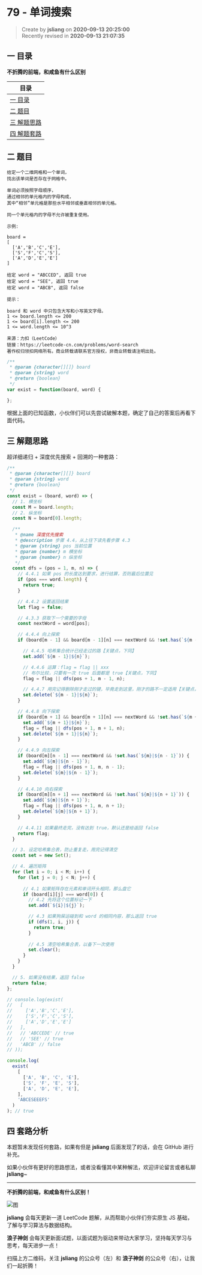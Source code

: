 79 - 单词搜索
===

> Create by **jsliang** on **2020-09-13 20:25:00**  
> Recently revised in **2020-09-13 21:07:35**

## 一 目录

**不折腾的前端，和咸鱼有什么区别**

| 目录 |
| --- |
| [一 目录](#chapter-one) |
| [二 题目](#chapter-two) |
| [三 解题思路](#chapter-three) |
| [四 解题套路](#chapter-four) |

## 二 题目



```
给定一个二维网格和一个单词，
找出该单词是否存在于网格中。

单词必须按照字母顺序，
通过相邻的单元格内的字母构成，
其中“相邻”单元格是那些水平相邻或垂直相邻的单元格。

同一个单元格内的字母不允许被重复使用。

示例:

board =
[
  ['A','B','C','E'],
  ['S','F','C','S'],
  ['A','D','E','E']
]

给定 word = "ABCCED", 返回 true
给定 word = "SEE", 返回 true
给定 word = "ABCB", 返回 false

提示：

board 和 word 中只包含大写和小写英文字母。
1 <= board.length <= 200
1 <= board[i].length <= 200
1 <= word.length <= 10^3

来源：力扣（LeetCode）
链接：https://leetcode-cn.com/problems/word-search
著作权归领扣网络所有。商业转载请联系官方授权，非商业转载请注明出处。
```

```js
/**
 * @param {character[][]} board
 * @param {string} word
 * @return {boolean}
 */
var exist = function(board, word) {

};
```

根据上面的已知函数，小伙伴们可以先尝试破解本题，确定了自己的答案后再看下面代码。

## 三 解题思路



超详细递归 + 深度优先搜索 + 回溯的一种套路：

```js
/**
 * @param {character[][]} board
 * @param {string} word
 * @return {boolean}
 */
const exist = (board, word) => {
  // 1. 横坐标
  const M = board.length;
  // 2. 纵坐标
  const N = board[0].length;

  /**
   * @name 深度优先搜索
   * @description 步骤 4.4，从上往下读先看步骤 4.3
   * @param {string} pos 当前位置
   * @param {number} m 横坐标
   * @param {number} n 纵坐标
   */
  const dfs = (pos = 1, m, n) => {
    // 4.4.1 如果 pos 的长度达到要求，进行结算，否则最后位置见
    if (pos === word.length) {
      return true;
    }

    // 4.4.2 设置返回结果
    let flag = false;

    // 4.3.3 获取下一个需要的字母
    const nextWord = word[pos];

    // 4.4.4 向上探索
    if (board[m - 1] && board[m - 1][n] === nextWord && !set.has(`${m - 1}|${n}`)) {

      // 4.4.5 哈希集合统计已经走过的路【关键点，下同】
      set.add(`${m - 1}|${n}`);

      // 4.4.6 运算：flag = flag || xxx
      // 布尔比较，只要有一次 true 后面都是 true【关键点，下同】
      flag = flag || dfs(pos + 1, m - 1, n);

      // 4.4.7 用完记得删除刚才走过的键，毕竟走到这里，刚才的路不一定适用【关键点，下同】
      set.delete(`${m - 1}|${n}`);
    }

    // 4.4.8 向下探索
    if (board[m + 1] && board[m + 1][n] === nextWord && !set.has(`${m + 1}|${n}`)) {
      set.add(`${m + 1}|${n}`);
      flag = flag || dfs(pos + 1, m + 1, n);
      set.delete(`${m + 1}|${n}`);
    }

    // 4.4.9 向左探索
    if (board[m][n - 1] === nextWord && !set.has(`${m}|${n - 1}`)) {
      set.add(`${m}|${n - 1}`);
      flag = flag || dfs(pos + 1, m, n - 1);
      set.delete(`${m}|${n - 1}`);
    }

    // 4.4.10 向右探索
    if (board[m][n + 1] === nextWord && !set.has(`${m}|${n + 1}`)) {
      set.add(`${m}|${n + 1}`);
      flag = flag || dfs(pos + 1, m, n + 1);
      set.delete(`${m}|${n + 1}`);
    }

    // 4.4.11 如果最终走完，没有达到 true，默认还是给返回 false
    return flag;
  }

  // 3. 设定哈希集合表，防止重复走，用完记得清空
  const set = new Set();

  // 4. 遍历矩阵
  for (let i = 0; i < M; i++) {
    for (let j = 0; j < N; j++) {
      
      // 4.1 如果矩阵存在元素和单词开头相同，那么盘它
      if (board[i][j] === word[0]) {
        // 4.2 先将这个位置标记一下
        set.add(`${i}|${j}`);

        // 4.3 如果狗屎运碰到和 word 的相同内容，那么返回 true
        if (dfs(1, i, j)) {
          return true;
        }
        
        // 4.5 清空哈希集合表，以备下一次使用
        set.clear();
      }
    }
  }

  // 5. 如果没有结果，返回 false
  return false;
};

// console.log(exist(
//   [
//     ['A','B','C','E'],
//     ['S','F','C','S'],
//     ['A','D','E','E']
//   ],
//   // 'ABCCEDE' // true
//   // 'SEE' // true
//   'ABCB' // false
// ));

console.log(
  exist(
    [
      ['A', 'B', 'C', 'E'],
      ['S', 'F', 'E', 'S'],
      ['A', 'D', 'E', 'E'],
    ],
    'ABCESEEEFS'
  )
); // true
```

## 四 套路分析



本题暂未发现任何套路，如果有但是 **jsliang** 后面发现了的话，会在 GitHub 进行补充。

如果小伙伴有更好的思路想法，或者没看懂其中某种解法，欢迎评论留言或者私聊 **jsliang**~

---

**不折腾的前端，和咸鱼有什么区别！**

![图](https://github.com/LiangJunrong/document-library/blob/master/public-repertory/img/z-index-small.png?raw=true)

**jsliang** 会每天更新一道 LeetCode 题解，从而帮助小伙伴们夯实原生 JS 基础，了解与学习算法与数据结构。

**浪子神剑** 会每天更新面试题，以面试题为驱动来带动大家学习，坚持每天学习与思考，每天进步一点！

扫描上方二维码，关注 **jsliang** 的公众号（左）和 **浪子神剑** 的公众号（右），让我们一起折腾！

